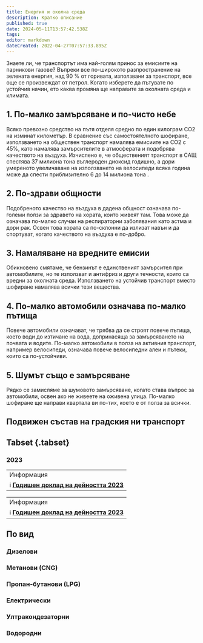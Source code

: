 ```yaml
---
title: Енергия и околна среда
description: Кратко описание
published: true
date: 2024-05-11T13:57:42.538Z
tags: 
editor: markdown
dateCreated: 2022-04-27T07:57:33.895Z
---
```



Знаете ли, че транспортът има най-голям принос за емисиите на парникови газове? Въпреки все по-широкото разпространение на зелената енергия, над 90 % от горивата, използвани за транспорт, все още се произвеждат от петрол. Когато изберете да пътувате по устойчив начин, ето каква промяна ще направите за околната среда и климата.

## 1. По-малко замърсяване и по-чисто небе

Всяко превозно средство на пътя отделя средно по един килограм CO2 на изминат километър. В сравнение със самостоятелното шофиране, използването на обществен транспорт намалява емисиите на CO2 с 45%, като намалява замърсителите в атмосферата и подобрява качеството на въздуха. Изчислено е, че общественият транспорт в САЩ спестява 37 милиона тона въглероден диоксид годишно, а дори умереното увеличаване на използването на велосипеди всяка година може да спести приблизително 6 до 14 милиона тона .

## 2. По-здрави общности

Подобреното качество на въздуха в дадена общност означава по-големи ползи за здравето на хората, които живеят там. Това може да означава по-малко случаи на респираторни заболявания като астма и дори рак. Освен това хората са по-склонни да излизат навън и да спортуват, когато качеството на въздуха е по-добро.

## 3. Намаляване на вредните емисии

Обикновено смятаме, че бензинът е единственият замърсител при автомобилите, но те използват и антифриз и други течности, които са вредни за околната среда. Използването на устойчив транспорт вместо шофиране намалява всички тези вещества.

## 4. По-малко автомобили означава по-малко пътища 

Повече автомобили означават, че трябва да се строят повече пътища, което води до изтичане на вода, допринасяща за замърсяването на почвата и водите. По-малко автомобили в полза на активния транспорт, например велосипеди, означава повече велосипедни алеи и пътеки, които са по-устойчиви.

## 5. Шумът също е замърсяване

Рядко се замисляме за шумовото замърсяване, когато става въпрос за автомобили, освен ако не живеете на оживена улица. По-малко шофиране ще направи квартала ви по-тих, което е от полза за всички.


## Подвижен състав на градския ни транспорт

## Tabset {.tabset}

### 2023
<div class="table-responsive"><table style="width:100%"><tr>
<td>Информация</td>
<td><img src=""></td></tr>
  <td colspan=2 >ℹ️ <a href="/bg/economics-and-society/annual-financial-report"><b>Годишен доклад на дейността 2023</b></a></td></table></div>

<div class="table-responsive"><table style="width:100%"><tr>
<td>Информация</td>
<td><img src=""></td></tr>
  <td colspan=2 >ℹ️ <a href="/bg/economics-and-society/annual-financial-report"><b>Годишен доклад на дейността 2023</b></a></td></table></div>
  

## По вид 

### Дизелови

### Метанови (CNG)

### Пропан-бутанoви (LPG)

### Електрически

### Ултракондезаторни

### Водородни